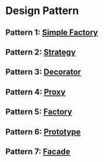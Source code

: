 # Design Pattern

## Pattern 1: [Simple Factory](https://github.com/alfmunny/DesignPattern/tree/master/src/SimpleFactory)
## Pattern 2: [Strategy](https://github.com/alfmunny/DesignPattern/tree/master/src/Strategy)
## Pattern 3: [Decorator](https://github.com/alfmunny/DesignPattern/tree/master/src/Decorator)
## Pattern 4: [Proxy](https://github.com/alfmunny/DesignPattern/tree/master/src/Proxy)
## Pattern 5: [Factory](https://github.com/alfmunny/DesignPattern/tree/master/src/Factory)
## Pattern 6: [Prototype](https://github.com/alfmunny/DesignPattern/tree/master/src/Prototype)
## Pattern 7: [Facade](https://github.com/alfmunny/DesignPattern/tree/master/src/Facade)
